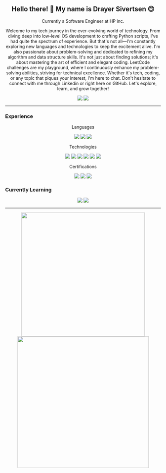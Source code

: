 <p align="center">
<!--   <img src="https://github.com/DrayerSivertsen/drayersivertsen/blob/Projects/images/new_banner.gif" style="width:1000px; width-max:200%; height:auto; display: block; margin: 0 auto;"> -->
</p>

<h2 align="center">Hello there! 👋 My name is Drayer Sivertsen 😊 </h2>

<p align="center">Currently a Software Engineer at HP inc.</p>
<p align="center">Welcome to my tech journey in the ever-evolving world of technology. From diving deep into low-level OS development to crafting Python scripts, I've had quite the spectrum of experience. But that's not all—I'm constantly exploring new languages and technologies to keep the excitement alive. I'm also passionate about problem-solving and dedicated to refining my algorithm and data structure skills. It's not just about finding solutions; it's about mastering the art of efficient and elegant coding. LeetCode challenges are my playground, where I continuously enhance my problem-solving abilities, striving for technical excellence. Whether it's tech, coding, or any topic that piques your interest, I'm here to chat. Don't hesitate to connect with me through Linkedin or right here on GitHub. Let's explore, learn, and grow together!</p>

<p align="center"><a href="https://www.linkedin.com/in/drayersivertsen/"><img src="https://img.shields.io/badge/linkedin-%230077B5.svg?&style=for-the-badge&logo=linkedin&logoColor=white" ></a>
<a href="mailto:drayer.sivertsen@wsu.edu"><img src="https://img.shields.io/badge/gmail-%23D14836.svg?&style=for-the-badge&logo=gmail&logoColor=white" /></a></p>

<hr>
  
<h3>Experience</h3>
<p align="center">Languages</p>
<p align="center">
  <img src="https://img.shields.io/badge/C%2FC%2B%2B-white?style=for-the-badge&logo=C%2B%2B&logoColor=%23FFFFFF&color=%23044F88">
  <img src="https://img.shields.io/badge/Python-white?style=for-the-badge&logo=python&logoColor=%23FFFFFF&color=4B8BBE">
  <img src="https://img.shields.io/badge/C%23-white?style=for-the-badge&logo=C-Sharp&logoColor=%23FFFFFF&color=AC1B2F">
</p>

<p align="center">Technologies</p>
<p align="center">
  <img src="https://img.shields.io/badge/GITHUB-white?style=for-the-badge&logo=GitHub&logoColor=%23FFFFFF&color=black">
  <img src="https://img.shields.io/badge/AWS-white?style=for-the-badge&logo=Amazon&logoColor=%23FFFFFF&color=FF9900">
  <img src="https://img.shields.io/badge/Azure-white?style=for-the-badge&logo=Microsoft&logoColor=%23FFFFFF&color=001440">
  <img src="https://img.shields.io/badge/GOOGLE TEST-white?style=for-the-badge&logo=Google&logoColor=%23FFFFFF&color=F72A25">
  <img src="https://img.shields.io/badge/Linux-white?style=for-the-badge&logo=Linux&logoColor=%23FFFFFF&color=E6B706">
  <img src="https://img.shields.io/badge/Operating%20Systems-white?style=for-the-badge&logoColor=%23FFFFFF&color=00BD9F">
</p>

<p align="center">Certifications</p>
<p align="center">
  <img src="https://img.shields.io/badge/AWS%20Cloud%20Practitioner-white?style=for-the-badge&logo=Amazon&logoColor=%23FFFFFF&color=966FD6">
  <img src="https://img.shields.io/badge/AWS%20Certified%20Developer%20%E2%80%93%20Associates-white?style=for-the-badge&logo=Amazon&logoColor=%23FFFFFF&color=1352AB">
  <img src="https://img.shields.io/badge/Microsoft%20Azure%20Fundamentals-white?style=for-the-badge&logo=Microsoft&logoColor=%23FFFFFF&color=001440">
</p>


<h3>Currently Learning</h3>
<p align="center">
  <img src="https://img.shields.io/badge/TypeScript-white?logo=TypeScript&logoColor=%23FFFFFF&color=FF0074">
  <img src="https://img.shields.io/badge/Kubernetes-white?logo=Kubernetes&logoColor=%23FFFFFF&color=1B9F13">
</p>

<hr>

<p align="center">
  <img src="https://github-readme-stats.vercel.app/api?username=drayersivertsen&show_icons=true&include_all_commits=true&count_private=true&theme=dark&hide_border=true" width="400">
  <img src="https://github-readme-streak-stats.herokuapp.com?user=drayersivertsen&include_all_commits=true&count_private=true&theme=dark&hide_border=true" width="425">
</p>


